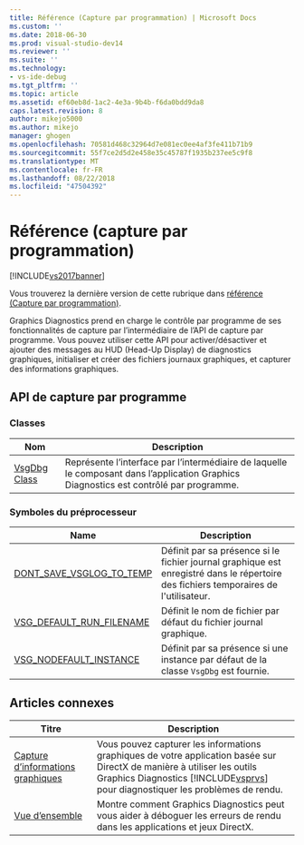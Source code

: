 ```yaml
---
title: Référence (Capture par programmation) | Microsoft Docs
ms.custom: ''
ms.date: 2018-06-30
ms.prod: visual-studio-dev14
ms.reviewer: ''
ms.suite: ''
ms.technology:
- vs-ide-debug
ms.tgt_pltfrm: ''
ms.topic: article
ms.assetid: ef60eb8d-1ac2-4e3a-9b4b-f6da0bdd9da8
caps.latest.revision: 8
author: mikejo5000
ms.author: mikejo
manager: ghogen
ms.openlocfilehash: 70581d468c32964d7e081ec0ee4af3fe411b71b9
ms.sourcegitcommit: 55f7ce2d5d2e458e35c45787f1935b237ee5c9f8
ms.translationtype: MT
ms.contentlocale: fr-FR
ms.lasthandoff: 08/22/2018
ms.locfileid: "47504392"
---
```

# <a name="reference-programmatic-capture"></a>Référence (capture par programmation)
[!INCLUDE[vs2017banner](../includes/vs2017banner.md)]

Vous trouverez la dernière version de cette rubrique dans [référence (Capture par programmation)](https://docs.microsoft.com/visualstudio/debugger/graphics/reference-programmatic-capture).  
  
Graphics Diagnostics prend en charge le contrôle par programme de ses fonctionnalités de capture par l’intermédiaire de l’API de capture par programme. Vous pouvez utiliser cette API pour activer/désactiver et ajouter des messages au HUD (Head-Up Display) de diagnostics graphiques, initialiser et créer des fichiers journaux graphiques, et capturer des informations graphiques.  
  
## <a name="programmatic-capture-apis"></a>API de capture par programme  
  
### <a name="classes"></a>Classes  
  
|Nom|Description|  
|----------|-----------------|  
|[VsgDbg Class](../debugger/vsgdbg-class.md)|Représente l’interface par l’intermédiaire de laquelle le composant dans l’application Graphics Diagnostics est contrôlé par programme.|  
  
### <a name="preprocessor-symbols"></a>Symboles du préprocesseur  
  
|Name|Description|  
|----------|-----------------|  
|[DONT_SAVE_VSGLOG_TO_TEMP](../debugger/dont-save-vsglog-to-temp.md)|Définit par sa présence si le fichier journal graphique est enregistré dans le répertoire des fichiers temporaires de l'utilisateur.|  
|[VSG_DEFAULT_RUN_FILENAME](../debugger/vsg-default-run-filename.md)|Définit le nom de fichier par défaut du fichier journal graphique.|  
|[VSG_NODEFAULT_INSTANCE](../debugger/vsg-nodefault-instance.md)|Définit par sa présence si une instance par défaut de la classe `VsgDbg` est fournie.|  
  
## <a name="related-articles"></a>Articles connexes  
  
|Titre|Description|  
|-----------|-----------------|  
|[Capture d’informations graphiques](../debugger/capturing-graphics-information.md)|Vous pouvez capturer les informations graphiques de votre application basée sur DirectX de manière à utiliser les outils Graphics Diagnostics [!INCLUDE[vsprvs](../includes/vsprvs-md.md)] pour diagnostiquer les problèmes de rendu.|  
|[Vue d’ensemble](../debugger/overview-of-visual-studio-graphics-diagnostics.md)|Montre comment Graphics Diagnostics peut vous aider à déboguer les erreurs de rendu dans les applications et jeux DirectX.|



